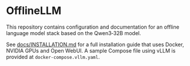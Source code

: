 # OfflineLLM

This repository contains configuration and documentation for an offline language model stack based on the Qwen3‑32B model.

See [docs/INSTALLATION.md](docs/INSTALLATION.md) for a full installation guide that uses Docker, NVIDIA GPUs and Open WebUI. A sample Compose file using vLLM is provided at `docker-compose.vllm.yaml`.
